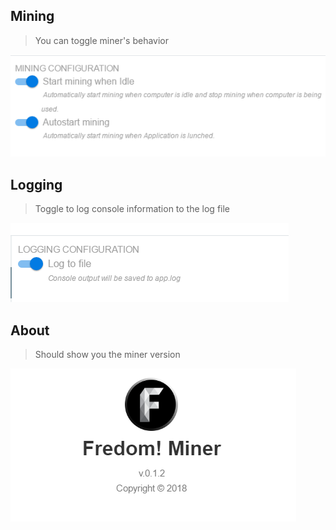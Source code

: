 ## Mining
> You can toggle miner's behavior

![](https://github.com/anyTV/freedom-crypto-miner/raw/master/images/miner.png)

## Logging 
> Toggle to log console information to the log file

![](https://github.com/anyTV/freedom-crypto-miner/raw/master/images/log.png)

## About
> Should show you the miner version

![](https://github.com/anyTV/freedom-crypto-miner/raw/master/images/about.png)
